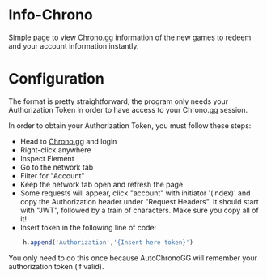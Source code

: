 # Info-Chrono
 Simple page to view [Chrono.gg](https://www.chrono.gg/) information of the new games to redeem and your account information instantly.
# Configuration

The format is pretty straightforward, the program only needs your Authorization Token in order to have access to your Chrono.gg session.



In order to obtain your Authorization Token, you must follow these steps:

* Head to [Chrono.gg](https://www.chrono.gg/) and login
* Right-click anywhere
* Inspect Element
* Go to the network tab
* Filter for "Account"
* Keep the network tab open and refresh the page
* Some requests will appear, click "account" with initiator '(index)' and copy the Authorization header under "Request Headers". It should start with "JWT", followed by a train of characters. Make sure you copy all of it!
* Insert token in the following line of code:

```javascript
    h.append('Authorization','{Insert here token}')
```

You only need to do this once because AutoChronoGG will remember your authorization token (if valid).
